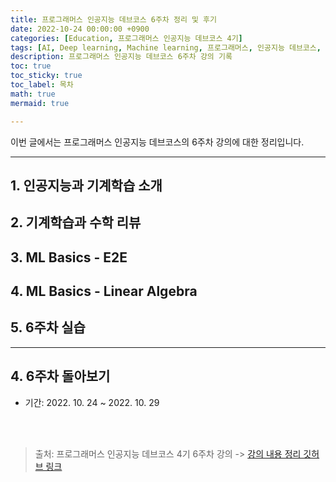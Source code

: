 ```yaml
---
title: 프로그래머스 인공지능 데브코스 6주차 정리 및 후기
date: 2022-10-24 00:00:00 +0900
categories: [Education, 프로그래머스 인공지능 데브코스 4기]
tags: [AI, Deep learning, Machine learning, 프로그래머스, 인공지능 데브코스, K-digital training]
description: 프로그래머스 인공지능 데브코스 6주차 강의 기록
toc: true
toc_sticky: true
toc_label: 목차
math: true
mermaid: true

---
```


이번 글에서는 프로그래머스 인공지능 데브코스의 6주차 강의에 대한 정리입니다. <br/>

---

## 1. 인공지능과 기계학습 소개

## 2. 기계학습과 수학 리뷰

## 3. ML Basics - E2E

## 4. ML Basics - Linear Algebra

## 5. 6주차 실습

---

## 4. 6주차 돌아보기

- 기간: 2022. 10. 24 ~ 2022. 10. 29



<br/>
<br/>

> 출처: 프로그래머스 인공지능 데브코스 4기 6주차 강의 -> [강의 내용 정리 깃허브 링크](https://github.com/Paul-scpark/AI-dev-course/tree/main/6%EC%A3%BC%EC%B0%A8)
